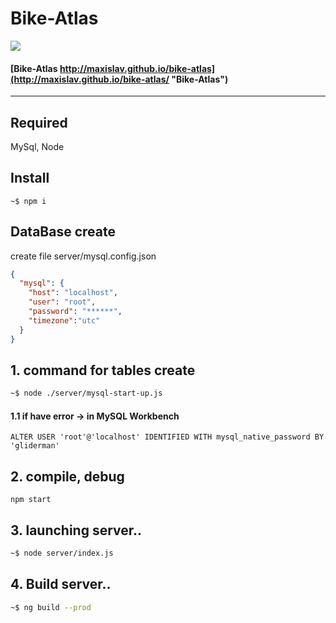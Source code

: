 # Bike-Atlas

![](https://github.com/Maxislav/bike-atlas/blob/master/ScreenShot.png?raw=true=400x200)


#### [Bike-Atlas http://maxislav.github.io/bike-atlas](http://maxislav.github.io/bike-atlas/ "Bike-Atlas")

***

## Required
MySql, Node

## Install
```
~$ npm i
```



## DataBase create

create file server/mysql.config.json
```json
{
  "mysql": {
    "host": "localhost",
    "user": "root",
    "password": "******",
    "timezone":"utc"
  }
}
```
## 1. command for tables create
```bash
~$ node ./server/mysql-start-up.js
```
#### 1.1 if have error -> in MySQL Workbench
```
ALTER USER 'root'@'localhost' IDENTIFIED WITH mysql_native_password BY 'gliderman'
```

## 2. compile, debug
```
npm start
```

## 3. launching server..
```bash
~$ node server/index.js
```

## 4. Build server..
```bash
~$ ng build --prod
```